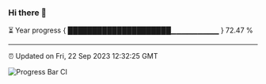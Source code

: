 ### Hi there 👋

⏳ Year progress { █████████████████████▁▁▁▁▁▁▁▁▁ } 72.47 %

---

⏰ Updated on Fri, 22 Sep 2023 12:32:25 GMT

![Progress Bar CI](https://github.com/ZhaoGui/ZhaoGui/workflows/Progress%20Bar%20CI/badge.svg)
